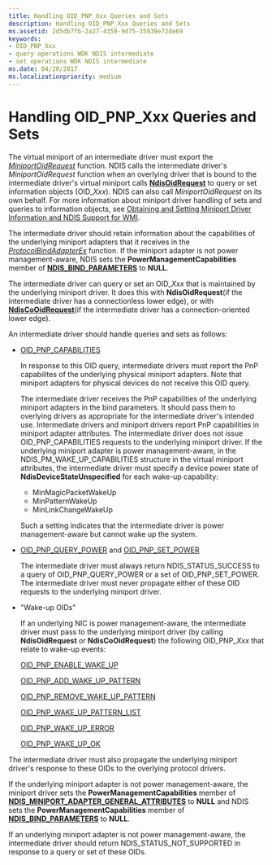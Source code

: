 ```yaml
---
title: Handling OID_PNP_Xxx Queries and Sets
description: Handling OID_PNP_Xxx Queries and Sets
ms.assetid: 2d5db7fb-2a27-4359-9d75-35939e72de69
keywords:
- OID_PNP_Xxx
- query operations WDK NDIS intermediate
- set operations WDK NDIS intermediate
ms.date: 04/20/2017
ms.localizationpriority: medium
---
```


# Handling OID\_PNP\_Xxx Queries and Sets





The virtual miniport of an intermediate driver must export the [*MiniportOidRequest*](https://docs.microsoft.com/windows-hardware/drivers/ddi/content/ndis/nc-ndis-miniport_oid_request) function. NDIS calls the intermediate driver's *MiniportOidRequest* function when an overlying driver that is bound to the intermediate driver's virtual miniport calls [**NdisOidRequest**](https://docs.microsoft.com/windows-hardware/drivers/ddi/content/ndis/nf-ndis-ndisoidrequest) to query or set information objects (OID\_*Xxx*). NDIS can also call *MiniportOidRequest* on its own behalf. For more information about miniport driver handling of sets and queries to information objects, see [Obtaining and Setting Miniport Driver Information and NDIS Support for WMI](obtaining-and-setting-miniport-driver-information-and-ndis-support-for.md).

The intermediate driver should retain information about the capabilities of the underlying miniport adapters that it receives in the [*ProtocolBindAdapterEx*](https://docs.microsoft.com/windows-hardware/drivers/ddi/content/ndis/nc-ndis-protocol_bind_adapter_ex) function. If the miniport adapter is not power management-aware, NDIS sets the **PowerManagementCapabilities** member of [**NDIS\_BIND\_PARAMETERS**](https://docs.microsoft.com/windows-hardware/drivers/ddi/content/ndis/ns-ndis-_ndis_bind_parameters) to **NULL**.

The intermediate driver can query or set an OID\_*Xxx* that is maintained by the underlying miniport driver. It does this with **NdisOidRequest**(if the intermediate driver has a connectionless lower edge), or with [**NdisCoOidRequest**](https://docs.microsoft.com/windows-hardware/drivers/ddi/content/ndis/nf-ndis-ndiscooidrequest)(if the intermediate driver has a connection-oriented lower edge).

An intermediate driver should handle queries and sets as follows:

-   [OID\_PNP\_CAPABILITIES](https://docs.microsoft.com/windows-hardware/drivers/network/oid-pnp-capabilities)

    In response to this OID query, intermediate drivers must report the PnP capabilites of the underlying physical miniport adapters. Note that miniport adapters for physical devices do not receive this OID query.

    The intermediate driver receives the PnP capabilities of the underlying miniport adapters in the bind parameters. It should pass them to overlying drivers as appropriate for the intermediate driver's intended use. Intermediate drivers and miniport drivers report PnP capabilities in miniport adapter attributes. The intermediate driver does not issue OID\_PNP\_CAPABILITIES requests to the underlying miniport driver. If the underlying miniport adapter is power management-aware, in the NDIS\_PM\_WAKE\_UP\_CAPABILITIES structure in the virtual miniport attributes, the intermediate driver must specify a device power state of **NdisDeviceStateUnspecified** for each wake-up capability:

    -   MinMagicPacketWakeUp
    -   MinPatternWakeUp
    -   MinLinkChangeWakeUp

    Such a setting indicates that the intermediate driver is power management-aware but cannot wake up the system.

-   [OID\_PNP\_QUERY\_POWER](https://docs.microsoft.com/windows-hardware/drivers/network/oid-pnp-query-power) and [OID\_PNP\_SET\_POWER](https://docs.microsoft.com/windows-hardware/drivers/network/oid-pnp-set-power)

    The intermediate driver must always return NDIS\_STATUS\_SUCCESS to a query of OID\_PNP\_QUERY\_POWER or a set of OID\_PNP\_SET\_POWER. The intermediate driver must never propagate either of these OID requests to the underlying miniport driver.

-   "Wake-up OIDs"

    If an underlying NIC is power management-aware, the intermediate driver must pass to the underlying miniport driver (by calling **NdisOidRequest** or **NdisCoOidRequest**) the following OID\_PNP\_*Xxx* that relate to wake-up events:

    [OID\_PNP\_ENABLE\_WAKE\_UP](https://docs.microsoft.com/windows-hardware/drivers/network/oid-pnp-enable-wake-up)

    [OID\_PNP\_ADD\_WAKE\_UP\_PATTERN](https://docs.microsoft.com/windows-hardware/drivers/network/oid-pnp-add-wake-up-pattern)

    [OID\_PNP\_REMOVE\_WAKE\_UP\_PATTERN](https://docs.microsoft.com/windows-hardware/drivers/network/oid-pnp-remove-wake-up-pattern)

    [OID\_PNP\_WAKE\_UP\_PATTERN\_LIST](https://docs.microsoft.com/windows-hardware/drivers/network/oid-pnp-wake-up-pattern-list)

    [OID\_PNP\_WAKE\_UP\_ERROR](https://docs.microsoft.com/windows-hardware/drivers/network/oid-pnp-wake-up-error)

    [OID\_PNP\_WAKE\_UP\_OK](https://docs.microsoft.com/windows-hardware/drivers/network/oid-pnp-wake-up-ok)

The intermediate driver must also propagate the underlying miniport driver's response to these OIDs to the overlying protocol drivers.

If the underlying miniport adapter is not power management-aware, the miniport driver sets the **PowerManagementCapabilities** member of [**NDIS\_MINIPORT\_ADAPTER\_GENERAL\_ATTRIBUTES**](https://docs.microsoft.com/windows-hardware/drivers/ddi/content/ndis/ns-ndis-_ndis_miniport_adapter_general_attributes) to **NULL** and NDIS sets the **PowerManagementCapabilities** member of [**NDIS\_BIND\_PARAMETERS**](https://docs.microsoft.com/windows-hardware/drivers/ddi/content/ndis/ns-ndis-_ndis_bind_parameters) to **NULL**.

If an underlying miniport adapter is not power management-aware, the intermediate driver should return NDIS\_STATUS\_NOT\_SUPPORTED in response to a query or set of these OIDs.

 

 





